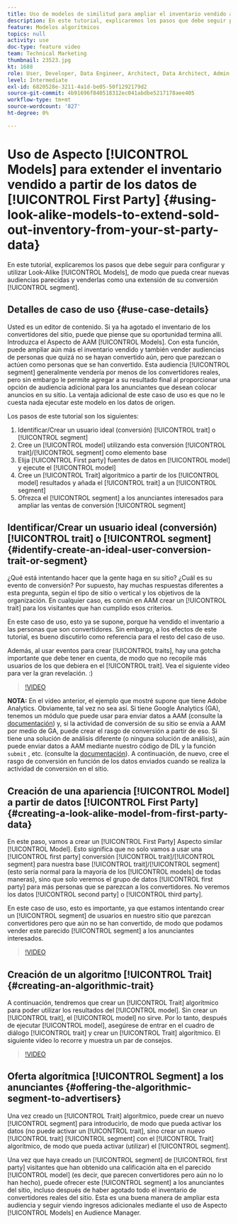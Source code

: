 ```yaml
---
title: Uso de modelos de similitud para ampliar el inventario vendido a partir de los datos de origen
description: En este tutorial, explicaremos los pasos que debe seguir para configurar y utilizar modelos de similitud, de modo que pueda crear nuevas audiencias parecidas y venderlas como una extensión a su segmento de conversión.
feature: Modelos algorítmicos
topics: null
activity: use
doc-type: feature video
team: Technical Marketing
thumbnail: 23523.jpg
kt: 1688
role: User, Developer, Data Engineer, Architect, Data Architect, Admin, Leader
level: Intermediate
exl-id: 6820528e-3211-4a1d-be05-50f1292179d2
source-git-commit: 4b91696f840518312ec041abdbe5217178aee405
workflow-type: tm+mt
source-wordcount: '827'
ht-degree: 0%

---
```


# Uso de Aspecto [!UICONTROL Models] para extender el inventario vendido a partir de los datos de [!UICONTROL First Party] {#using-look-alike-models-to-extend-sold-out-inventory-from-your-st-party-data}

En este tutorial, explicaremos los pasos que debe seguir para configurar y utilizar Look-Alike [!UICONTROL Models], de modo que pueda crear nuevas audiencias parecidas y venderlas como una extensión de su conversión [!UICONTROL segment].

## Detalles de caso de uso {#use-case-details}

Usted es un editor de contenido. Si ya ha agotado el inventario de los convertidores del sitio, puede que piense que su oportunidad termina allí. Introduzca el Aspecto de AAM [!UICONTROL Models]. Con esta función, puede ampliar aún más el inventario vendido y también vender audiencias de personas que quizá no se hayan convertido aún, pero que parezcan o actúen como personas que se han convertido. Esta audiencia [!UICONTROL segment] generalmente vendería por menos de los convertidores reales, pero sin embargo le permite agregar a su resultado final al proporcionar una opción de audiencia adicional para los anunciantes que desean colocar anuncios en su sitio. La ventaja adicional de este caso de uso es que no le cuesta nada ejecutar este modelo en los datos de origen.

Los pasos de este tutorial son los siguientes:

1. Identificar/Crear un usuario ideal (conversión) [!UICONTROL trait] o [!UICONTROL segment]
1. Cree un [!UICONTROL model] utilizando esta conversión [!UICONTROL trait]/[!UICONTROL segment] como elemento base
1. Elija [!UICONTROL First party] fuentes de datos en [!UICONTROL model] y ejecute el [!UICONTROL model]
1. Cree un [!UICONTROL Trait] algorítmico a partir de los [!UICONTROL model] resultados y añada el [!UICONTROL trait] a un [!UICONTROL segment]
1. Ofrezca el [!UICONTROL segment] a los anunciantes interesados para ampliar las ventas de conversión [!UICONTROL segment]

## Identificar/Crear un usuario ideal (conversión) [!UICONTROL trait] o [!UICONTROL segment] {#identify-create-an-ideal-user-conversion-trait-or-segment}

¿Qué está intentando hacer que la gente haga en su sitio? ¿Cuál es su evento de conversión? Por supuesto, hay muchas respuestas diferentes a esta pregunta, según el tipo de sitio o vertical y los objetivos de la organización. En cualquier caso, es común en AAM crear un [!UICONTROL trait] para los visitantes que han cumplido esos criterios.

En este caso de uso, esto ya se supone, porque ha vendido el inventario a las personas que son convertidores. Sin embargo, a los efectos de este tutorial, es bueno discutirlo como referencia para el resto del caso de uso.

Además, al usar eventos para crear [!UICONTROL traits], hay una gotcha importante que debe tener en cuenta, de modo que no recopile más usuarios de los que debiera en el [!UICONTROL trait]. Vea el siguiente vídeo para ver la gran revelación. :)

>[!VIDEO](https://video.tv.adobe.com/v/23431/?quality=12)

**NOTA:** En el vídeo anterior, el ejemplo que mostré supone que tiene Adobe Analytics. Obviamente, tal vez no sea así. Si tiene Google Analytics (GA), tenemos un módulo que puede usar para enviar datos a AAM (consulte la [documentación](https://marketing.adobe.com/resources/help/en_US/aam/dil-google-universal-analytics.html)) y, si la actividad de conversión de su sitio se envía a AAM por medio de GA, puede crear el rasgo de conversión a partir de eso. Si tiene una solución de análisis diferente (o ninguna solución de análisis), aún puede enviar datos a AAM mediante nuestro código de DIL y la función `submit` , etc. (consulte la [documentación](https://marketing.adobe.com/resources/help/en_US/aam/c_dil.html)). A continuación, de nuevo, cree el rasgo de conversión en función de los datos enviados cuando se realiza la actividad de conversión en el sitio.

## Creación de una apariencia [!UICONTROL Model] a partir de datos [!UICONTROL First Party] {#creating-a-look-alike-model-from-first-party-data}

En este paso, vamos a crear un [!UICONTROL First Party] Aspecto similar [!UICONTROL Model]. Esto significa que no solo vamos a usar una [!UICONTROL first party] conversión [!UICONTROL trait]/[!UICONTROL segment] para nuestra base [!UICONTROL trait]/[!UICONTROL segment] (esto sería normal para la mayoría de los [!UICONTROL models] de todas maneras), sino que solo veremos el grupo de datos [!UICONTROL first party] para más personas que se parezcan a los convertidores. No veremos los datos [!UICONTROL second party] o [!UICONTROL third party].

En este caso de uso, esto es importante, ya que estamos intentando crear un [!UICONTROL segment] de usuarios en nuestro sitio que parezcan convertidores pero que aún no se han convertido, de modo que podamos vender este parecido [!UICONTROL segment] a los anunciantes interesados.

>[!VIDEO](https://video.tv.adobe.com/v/23504/?quality-12)

## Creación de un algoritmo [!UICONTROL Trait] {#creating-an-algorithmic-trait}

A continuación, tendremos que crear un [!UICONTROL Trait] algorítmico para poder utilizar los resultados del [!UICONTROL model]. Sin crear un [!UICONTROL trait], el [!UICONTROL model] no sirve. Por lo tanto, después de ejecutar [!UICONTROL model], asegúrese de entrar en el cuadro de diálogo [!UICONTROL trait] y crear un [!UICONTROL Trait] algorítmico. El siguiente vídeo lo recorre y muestra un par de consejos.

>[!VIDEO](https://video.tv.adobe.com/v/23523/?quality=12)

## Oferta algorítmica [!UICONTROL Segment] a los anunciantes {#offering-the-algorithmic-segment-to-advertisers}

Una vez creado un [!UICONTROL Trait] algorítmico, puede crear un nuevo [!UICONTROL segment] para introducirlo, de modo que pueda activar los datos (no puede activar un [!UICONTROL trait], sino crear un nuevo [!UICONTROL trait] [!UICONTROL segment] con el [!UICONTROL Trait] algorítmico, de modo que pueda activar (utilizar) el [!UICONTROL segment].

Una vez que haya creado un [!UICONTROL segment] de [!UICONTROL first party] visitantes que han obtenido una calificación alta en el parecido [!UICONTROL model] (es decir, que parecen convertidores pero aún no lo han hecho), puede ofrecer este [!UICONTROL segment] a los anunciantes del sitio, incluso después de haber agotado todo el inventario de convertidores reales del sitio. Esta es una buena manera de ampliar esta audiencia y seguir viendo ingresos adicionales mediante el uso de Aspecto [!UICONTROL Models] en Audience Manager.
